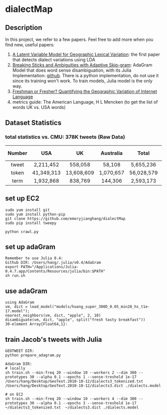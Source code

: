 # dialectMap

## Description

In this project, we refer to a few papers. Feel free to add more when you find new, useful papers:

1. [A Latent Variable Model for Geographic Lexical Variation](http://www.cs.cmu.edu/~nasmith/papers/eisenstein+oconnor+smith+xing.emnlp10.pdf): the first paper that detects dialect variations using LDA
2. [Breaking Sticks and Ambiguities with Adaptive Skip-gram](https://arxiv.org/pdf/1502.07257.pdf): AdaGram Model that does word sense disambiguation, with its Julia Implementation: [github](https://github.com/sbos/AdaGram.jl). There is a python implementation, do not use it since its training won't work. To train models, Julia model is the only way.
3. [Freshman or Fresher? Quantifying the Geographic Variation of Internet Language](https://arxiv.org/pdf/1510.06786.pdf)
4. metrics guide: The American Language, H L Mencken (to get the list of words UK vs. USA words)

## Dataset Statistics

### total statistics vs. CMU: 378K tweets (Raw Data)

| Number 	| USA 	| UK 	| Australia 	| Total 	| CMU-data 	|
|:------:	|:----------:	|:----------:	|:---------:	|:----------:	|:---------:	|
| tweet 	| 2,211,452 	| 558,058 	| 58,108 	| 5,655,236 	| 377,616 	|
| token 	| 41,349,313 	| 13,608,609 	| 1,070,657 	| 56,028,579 	| 4,703,173 	|
| term 	| 1,932,868 	| 838,769 	| 144,306 	| 2,593,173 	| 164,809 	|


## set up EC2

```
sudo yum install git 
sudo yum install python-pip
git clone https://github.com/emoryjianghang/dialectMap
sudo pip install tweepy

python crawl.py
```

## set up adaGram

```
Remember to use Julia 0.4:
Github DIR: /Users/hang/.julia/v0.4/AdaGram
export PATH="/Applications/Julia-0.4.7.app/Contents/Resources/julia/bin:$PATH"
sh run.sh
```

## use adaGram

```
using AdaGram
vm, dict = load_model("models/huang_super_300D_0.05_min20_hs_t1e-17.model");
nearest_neighbors(vm, dict, "apple", 2, 10)
disambiguate(vm, dict, "apple", split("fresh tasty breakfast"))
30-element Array{Float64,1}:
```

## train Jacob's tweets with Julia

```
GEOTWEET DIR:
python prepare_adagram.py

AdaGram DIR:
# locally
sh train.sh --min-freq 20 --window 10 --workers 2 --dim 300 --prototypes 30 --alpha 0.1 --epochs 1 --sense-treshold 1e-17 /Users/hang/Desktop/GeoText.2010-10-12/dialects3_tokenized.txt  /Users/hang/Desktop/GeoText.2010-10-12/dialects3.dict ./dialects.model   

# on EC2
sh train.sh --min-freq 20 --window 10 --workers 4 --dim 300 --prototypes 30 --alpha 0.1 --epochs 3 --sense-treshold 1e-17 ~/dialects3_tokenized.txt  ~/dialects3.dict ./dialects.model

```







